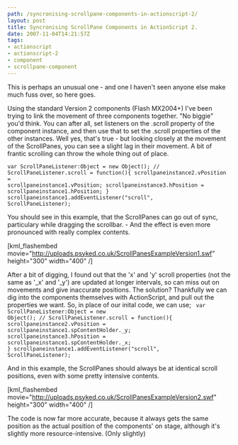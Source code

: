 ```yaml
---
path: /syncronising-scrollpane-components-in-actionscript-2/
layout: post
title: Syncronising ScrollPane Components in ActionScript 2.
date: 2007-11-04T14:21:57Z
tags:
- actionscript
- actionscript-2
- component
- scrollpane-component
---
```


This is perhaps an unusual one - and one I haven't seen anyone else make much fuss over, so here goes.

Using the standard Version 2 components (Flash MX2004+) I've been trying to link the movement of three components together.  "No biggie" you'd think. You can after all, set listeners on the .scroll property of the component instance, and then use that to set the .scroll properties of the other instances.  Well yes, that's true - but looking closely at the movement of the ScrollPanes, you can see a slight lag in their movement.  A bit of frantic scrolling can throw the whole thing out of place.
<!--more-->
<code>var ScrollPaneListener:Object = new Object();
//
ScrollPaneListener.scroll = function(){
scrollpaneinstance2.vPosition = scrollpaneinstance1.vPosition;
scrollpaneinstance3.hPosition = scrollpaneinstance1.hPosition;
}
scrollpaneinstance1.addEventListener("scroll", ScrollPaneListener);</code>

You should see in this example, that the ScrollPanes can go out of sync, particulary while dragging the scrollbar. - And the effect is even more pronounced with really complex contents.

[kml_flashembed movie="http://uploads.psyked.co.uk/ScrollPanesExampleVersion1.swf" height="300" width="400" /]

After a bit of digging, I found out that the 'x' and 'y' scroll properties (not the same as '_x' and '_y') are updated at longer intervals, so can miss out on movements and give inaccurate positions.  The solution?  Thankfully we can dig into the components themselves with ActionScript, and pull out the properties we want.  So, in place of our inital code, we can use;
<code>
var ScrollPaneListener:Object = new Object();
//
ScrollPaneListener.scroll = function(){
scrollpaneinstance2.vPosition = scrollpaneinstance1.spContentHolder._y;
scrollpaneinstance3.hPosition = scrollpaneinstance1.spContentHolder._x;
}
scrollpaneinstance1.addEventListener("scroll", ScrollPaneListener);</code>

And in this example, the ScrollPanes should always be at identical scroll positions, even with some pretty intensive contents.

[kml_flashembed movie="http://uploads.psyked.co.uk/ScrollPanesExampleVersion2.swf" height="300" width="400" /]

The code is now far more accurate, because it always gets the same position as the actual position of the components' on stage, although it's slightly more resource-intensive.  (Only slightly)
